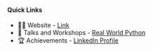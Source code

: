 #### Quick Links
- :technologist: Website - [Link](https://animator.github.io/)
- :loudspeaker: Talks and Workshops - [Real World Python](https://realworldpython.github.io/)
- :trophy: Achievements - [LinkedIn Profile](https://www.linkedin.com/in/ankitmahato/)
